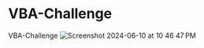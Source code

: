 # VBA-Challenge
VBA-Challenge
![Screenshot 2024-06-10 at 10 46 47 PM](https://github.com/rich-willet/VBA-Challenge/assets/114764747/54896693-bfed-4414-90c2-65ab9f1edfc6)
